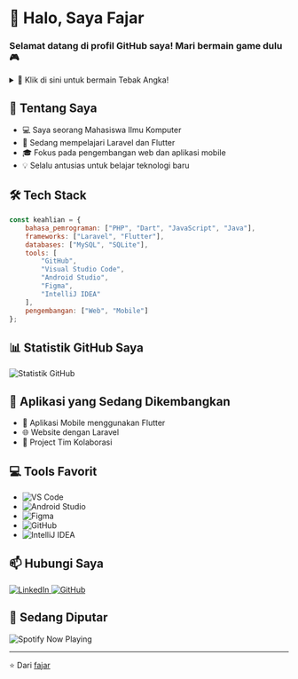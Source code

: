 # 👋 Halo, Saya Fajar
### Selamat datang di profil GitHub saya! Mari bermain game dulu 🎮

<details>
<summary>🎲 Klik di sini untuk bermain Tebak Angka!</summary>

```
Saya memikirkan sebuah angka antara 1 dan 100...
Coba tebak dengan mengklik salah satu spoiler di bawah ini:

|| 73 || || 28 || || 45 || || 91 || || 16 ||
|| 52 || || 84 || || 37 || || 69 || || 95 ||
|| 41 || || 63 || || 88 || || 25 || || 77 ||
|| 19 || || 58 || || 33 || || 96 || || 82 ||

[Angka sebenarnya acak - selamat menebak!]
```

</details>

## 🚀 Tentang Saya
- 💻 Saya seorang Mahasiswa Ilmu Komputer
- 🌱 Sedang mempelajari Laravel dan Flutter
- 🎓 Fokus pada pengembangan web dan aplikasi mobile
- 💡 Selalu antusias untuk belajar teknologi baru

## 🛠️ Tech Stack
```javascript
const keahlian = {
    bahasa_pemrograman: ["PHP", "Dart", "JavaScript", "Java"],
    frameworks: ["Laravel", "Flutter"],
    databases: ["MySQL", "SQLite"],
    tools: [
        "GitHub",
        "Visual Studio Code",
        "Android Studio",
        "Figma",
        "IntelliJ IDEA"
    ],
    pengembangan: ["Web", "Mobile"]
};
```

## 📊 Statistik GitHub Saya
<img src="/api/placeholder/495/195" alt="Statistik GitHub">

## 📱 Aplikasi yang Sedang Dikembangkan
- 📱 Aplikasi Mobile menggunakan Flutter
- 🌐 Website dengan Laravel
- 💼 Project Tim Kolaborasi

## 💻 Tools Favorit
- ![VS Code](https://img.shields.io/badge/VSCode-007ACC?style=flat-square&logo=visual-studio-code&logoColor=white)
- ![Android Studio](https://img.shields.io/badge/Android_Studio-3DDC84?style=flat-square&logo=android-studio&logoColor=white)
- ![Figma](https://img.shields.io/badge/Figma-F24E1E?style=flat-square&logo=figma&logoColor=white)
- ![GitHub](https://img.shields.io/badge/GitHub-181717?style=flat-square&logo=github&logoColor=white)
- ![IntelliJ IDEA](https://img.shields.io/badge/IntelliJ_IDEA-000000?style=flat-square&logo=intellij-idea&logoColor=white)

## 📫 Hubungi Saya
<div align="left">
  <a href="https://linkedin.com/in/fajar">
    <img src="/api/placeholder/40/40" alt="LinkedIn">
  </a>
  <a href="https://github.com/fajar">
    <img src="/api/placeholder/40/40" alt="GitHub">
  </a>
</div>

## 🎵 Sedang Diputar
<img src="/api/placeholder/400/80" alt="Spotify Now Playing">

---
⭐️ Dari [fajar](https://github.com/fajar)
